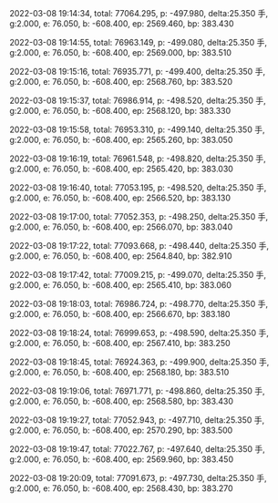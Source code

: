 2022-03-08 19:14:34, total: 77064.295, p: -497.980, delta:25.350 手, g:2.000, e: 76.050, b: -608.400, ep: 2569.460, bp: 383.430

2022-03-08 19:14:55, total: 76963.149, p: -499.080, delta:25.350 手, g:2.000, e: 76.050, b: -608.400, ep: 2569.000, bp: 383.510

2022-03-08 19:15:16, total: 76935.771, p: -499.400, delta:25.350 手, g:2.000, e: 76.050, b: -608.400, ep: 2568.760, bp: 383.520

2022-03-08 19:15:37, total: 76986.914, p: -498.520, delta:25.350 手, g:2.000, e: 76.050, b: -608.400, ep: 2568.120, bp: 383.330

2022-03-08 19:15:58, total: 76953.310, p: -499.140, delta:25.350 手, g:2.000, e: 76.050, b: -608.400, ep: 2565.260, bp: 383.050

2022-03-08 19:16:19, total: 76961.548, p: -498.820, delta:25.350 手, g:2.000, e: 76.050, b: -608.400, ep: 2565.420, bp: 383.030

2022-03-08 19:16:40, total: 77053.195, p: -498.520, delta:25.350 手, g:2.000, e: 76.050, b: -608.400, ep: 2566.520, bp: 383.130

2022-03-08 19:17:00, total: 77052.353, p: -498.250, delta:25.350 手, g:2.000, e: 76.050, b: -608.400, ep: 2566.070, bp: 383.040

2022-03-08 19:17:22, total: 77093.668, p: -498.440, delta:25.350 手, g:2.000, e: 76.050, b: -608.400, ep: 2564.840, bp: 382.910

2022-03-08 19:17:42, total: 77009.215, p: -499.070, delta:25.350 手, g:2.000, e: 76.050, b: -608.400, ep: 2565.410, bp: 383.060

2022-03-08 19:18:03, total: 76986.724, p: -498.770, delta:25.350 手, g:2.000, e: 76.050, b: -608.400, ep: 2566.670, bp: 383.180

2022-03-08 19:18:24, total: 76999.653, p: -498.590, delta:25.350 手, g:2.000, e: 76.050, b: -608.400, ep: 2567.410, bp: 383.250

2022-03-08 19:18:45, total: 76924.363, p: -499.900, delta:25.350 手, g:2.000, e: 76.050, b: -608.400, ep: 2568.180, bp: 383.510

2022-03-08 19:19:06, total: 76971.771, p: -498.860, delta:25.350 手, g:2.000, e: 76.050, b: -608.400, ep: 2568.580, bp: 383.430

2022-03-08 19:19:27, total: 77052.943, p: -497.710, delta:25.350 手, g:2.000, e: 76.050, b: -608.400, ep: 2570.290, bp: 383.500

2022-03-08 19:19:47, total: 77022.767, p: -497.640, delta:25.350 手, g:2.000, e: 76.050, b: -608.400, ep: 2569.960, bp: 383.450

2022-03-08 19:20:09, total: 77091.673, p: -497.730, delta:25.350 手, g:2.000, e: 76.050, b: -608.400, ep: 2568.430, bp: 383.270